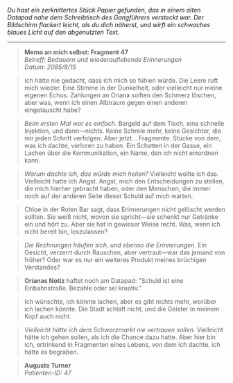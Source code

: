 _Du hast ein zerknittertes Stück Papier gefunden, das in einem alten Datapad nahe dem Schreibtisch des Gangführers versteckt war. Der Bildschirm flackert leicht, als du dich näherst, und wirft ein schwaches blaues Licht auf den abgenutzten Text._

---

> **Memo an mich selbst: Fragment 47**  
> _Betreff: Bedauern und wiederauflebende Erinnerungen_  
> _Datum: 2085/8/15_

> Ich hätte nie gedacht, dass ich mich so fühlen würde. Die Leere ruft mich wieder. Eine Stimme in der Dunkelheit, oder vielleicht nur meine eigenen Echos. Zahlungen an Oriana sollten den Schmerz löschen, aber was, wenn ich einen Albtraum gegen einen anderen eingetauscht habe?

> _Beim ersten Mal war es einfach._ Bargeld auf dem Tisch, eine schnelle Injektion, und dann—nichts. Keine Schreie mehr, keine Gesichter, die mir jeden Schritt verfolgen. Aber jetzt... Fragmente. Stücke von dem, was ich dachte, verloren zu haben. Ein Schatten in der Gasse, ein Lachen über die Kommunikation, ein Name, den ich nicht einordnen kann.

> _Warum dachte ich, das würde mich heilen?_ Vielleicht wollte ich das. Vielleicht hatte ich Angst. Angst, mich den Entscheidungen zu stellen, die mich hierher gebracht haben, oder den Menschen, die immer noch auf der anderen Seite dieser Schuld auf mich warten.

> Chloe in der Roten Bar sagt, dass Erinnerungen nicht gelöscht werden sollten. Sie weiß nicht, wovon sie spricht—sie schenkt nur Getränke ein und hört zu. Aber sie hat in gewisser Weise recht. Was, wenn ich nicht bereit bin, loszulassen?

> _Die Rechnungen häufen sich, und ebenso die Erinnerungen._ Ein Gesicht, verzerrt durch Rauschen, aber vertraut—war das jemand von früher? Oder war es nur ein weiteres Produkt meines brüchigen Verstandes?

> **Orianas Notiz** haftet noch am Datapad: "Schuld ist eine Einbahnstraße. Bezahle oder sei kreativ."

> Ich wünschte, ich könnte lachen, aber es gibt nichts mehr, worüber ich lachen könnte. Die Stadt schläft nicht, und die Geister in meinem Kopf auch nicht.

> _Vielleicht hätte ich dem Schwarzmarkt nie vertrauen sollen._ Vielleicht hätte ich gehen sollen, als ich die Chance dazu hatte. Aber hier bin ich, ertrinkend in Fragmenten eines Lebens, von dem ich dachte, ich hätte es begraben.

> **Auguste Turner**  
> _Patienten-ID: 47_
